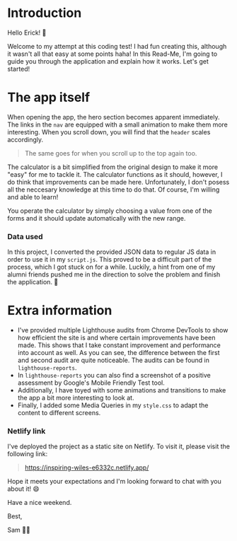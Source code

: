# Introduction

Hello Erick! 👋

Welcome to my attempt at this coding test! I had fun creating this, although it wasn't all that easy at some points haha! In this Read-Me, I'm going to guide you through the application and explain how it works. Let's get started!

# The app itself

When opening the app, the hero section becomes apparent immediately. The links in the `nav` are equipped with a small animation to make them more interesting. When you scroll down, you will find that the `header` scales accordingly.

> The same goes for when you scroll up to the top again too.

The calculator is a bit simplified from the original design to make it more "easy" for me to tackle it. The calculator functions as it should, however, I do think that improvements can be made here. Unfortunately, I don't posess all the neccesary knowledge at this time to do that. Of course, I'm willing and able to learn!

You operate the calculator by simply choosing a value from one of the forms and it should update automatically with the new range.

### Data used

In this project, I converted the provided JSON data to regular JS data in order to use it in my `script.js`. This proved to be a difficult part of the process, which I got stuck on for a while. Luckily, a hint from one of my alumni friends pushed me in the direction to solve the problem and finish the application. 🦾

# Extra information

- I've provided multiple Lighthouse audits from Chrome DevTools to show how efficient the site is and where certain improvements have been made. This shows that I take constant improvement and performance into account as well. As you can see, the difference between the first and second audit are quite noticeable. The audits can be found in `lighthouse-reports`.
- In `lighthouse-reports` you can also find a screenshot of a positive assessment by Google's Mobile Friendly Test tool.
- Additionally, I have toyed with some animations and transitions to make the app a bit more interesting to look at.
- Finally, I added some Media Queries in my `style.css` to adapt the content to different screens.

### Netlify link

I've deployed the project as a static site on Netlify. To visit it, please visit the following link:

> https://inspiring-wiles-e6332c.netlify.app/

Hope it meets your expectations and I'm looking forward to chat with you about it! 😄

Have a nice weekend.

Best,

Sam
👨‍💻
